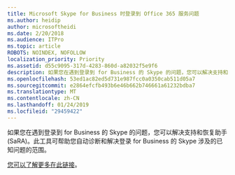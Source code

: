```yaml
---
title: Microsoft Skype for Business 时登录到 Office 365 服务问题
ms.author: heidip
author: microsoftheidi
ms.date: 2/20/2018
ms.audience: ITPro
ms.topic: article
ROBOTS: NOINDEX, NOFOLLOW
localization_priority: Priority
ms.assetid: d55c9095-317d-4283-860d-a82032f5e9f6
description: 如果您在遇到登录到 for Business 的 Skype 的问题，您可以解决支持和恢复助手 (SaRA)。此工具可帮助您自动诊断和解决登录 for Business 的 Skype 涉及的已知问题的范围。
ms.openlocfilehash: 53ed1ac82ed5d731e987fcc0a0350cab511d05a7
ms.sourcegitcommit: e2864efcfb493b6e46b662b746661a61232bdba7
ms.translationtype: MT
ms.contentlocale: zh-CN
ms.lasthandoff: 01/24/2019
ms.locfileid: "29459422"
---
```

如果您在遇到登录到 for Business 的 Skype 的问题，您可以解决支持和恢复助手 (SaRA)。此工具可帮助您自动诊断和解决登录 for Business 的 Skype 涉及的已知问题的范围。
  
[您可以了解更多在此链接](https://support.microsoft.com/en-us/help/4087361/troubleshooting-office-365-issues-signing-in-to-skype-for-business)。
  


